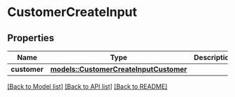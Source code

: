 # CustomerCreateInput

## Properties

Name | Type | Description | Notes
------------ | ------------- | ------------- | -------------
**customer** | [**models::CustomerCreateInputCustomer**](CustomerCreateInput_customer.md) |  | 

[[Back to Model list]](../README.md#documentation-for-models) [[Back to API list]](../README.md#documentation-for-api-endpoints) [[Back to README]](../README.md)


